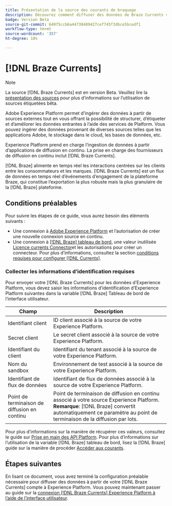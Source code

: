 ```yaml
---
title: Présentation de la source des courants de braquage
description: Découvrez comment diffuser des données de Braze Currents vers Experience Platform.
badge: Version Beta
source-git-commit: 64975ccb6a44730489427cef745f3dbce5bcedf1
workflow-type: tm+mt
source-wordcount: '357'
ht-degree: 18%

---
```


# [!DNL Braze Currents]

>[!NOTE]
>
>La source [!DNL Braze Currents] est en version Beta. Veuillez lire la [présentation des sources](../../home.md#terms-and-conditions) pour plus d’informations sur l’utilisation de sources étiquetées bêta.

Adobe Experience Platform permet d’ingérer des données à partir de sources externes tout en vous offrant la possibilité de structurer, d’étiqueter et d’améliorer les données entrantes à l’aide des services de Platform. Vous pouvez ingérer des données provenant de diverses sources telles que les applications Adobe, le stockage dans le cloud, les bases de données, etc.

Experience Platform prend en charge l’ingestion de données à partir d’applications de diffusion en continu. La prise en charge des fournisseurs de diffusion en continu inclut [!DNL Braze Currents].

[!DNL Braze] alimente en temps réel les interactions centrées sur les clients entre les consommateurs et les marques. [!DNL Braze Currents] est un flux de données en temps réel d’événements d’engagement de la plateforme Braze, qui constitue l’exportation la plus robuste mais la plus granulaire de la [!DNL Braze] plateforme.

## Conditions préalables

Pour suivre les étapes de ce guide, vous aurez besoin des éléments suivants :

* Une connexion à [Adobe Experience Platform](https://platform.adobe.com) et l’autorisation de créer une nouvelle connexion source en continu.
* Une connexion à [[!DNL Braze] tableau de bord](https://dashboard.braze.com/sign_in), une valeur inutilisée [Licence currents Connector](https://www.braze.com/docs/user_guide/data_and_analytics/braze_currents)et les autorisations pour créer un connecteur. Pour plus d’informations, consultez la section [conditions requises pour configurer [!DNL Currents]](https://www.braze.com/docs/user_guide/data_and_analytics/braze_currents/setting_up_currents/#requirements).

### Collecter les informations d’identification requises

Pour envoyer votre [!DNL Braze Currents] pour les données d’Experience Platform, vous devez saisir les informations d’identification d’Experience Platform suivantes dans la variable [!DNL Braze] Tableau de bord de l’interface utilisateur.

| Champ | Description |
| --- | --- |
| Identifiant client | ID client associé à la source de votre Experience Platform. |
| Secret client | Le secret client associé à la source de votre Experience Platform. |
| Identifiant du client | Identifiant du tenant associé à la source de votre Experience Platform. |
| Nom du sandbox | Environnement de test associé à la source de votre Experience Platform. |
| Identifiant de flux de données | Identifiant de flux de données associé à la source de votre Experience Platform. |
| Point de terminaison de diffusion en continu | Point de terminaison de diffusion en continu associé à votre source Experience Platform. **Remarque**: [!DNL Braze] convertit automatiquement ce paramètre au point de terminaison de la diffusion par lots. |

Pour plus d’informations sur la manière de récupérer ces valeurs, consultez le guide sur [Prise en main des API Platform](../../../landing/api-authentication.md). Pour plus d’informations sur l’utilisation de la variable [!DNL Braze] tableau de bord, lisez la [!DNL Braze] guide sur la manière de procéder [Accéder aux courants](https://www.braze.com/docs/user_guide/data_and_analytics/braze_currents/setting_up_currents/#step-2-navigate-to-currents).

## Étapes suivantes

En lisant ce document, vous avez terminé la configuration préalable nécessaire pour diffuser des données à partir de votre [!DNL Braze Currents] compte à Experience Platform. Vous pouvez maintenant passer au guide sur la [connexion [!DNL Braze Currents] Experience Platform à l’aide de l’interface utilisateur](../../tutorials/ui/create/marketing-automation/braze.md).